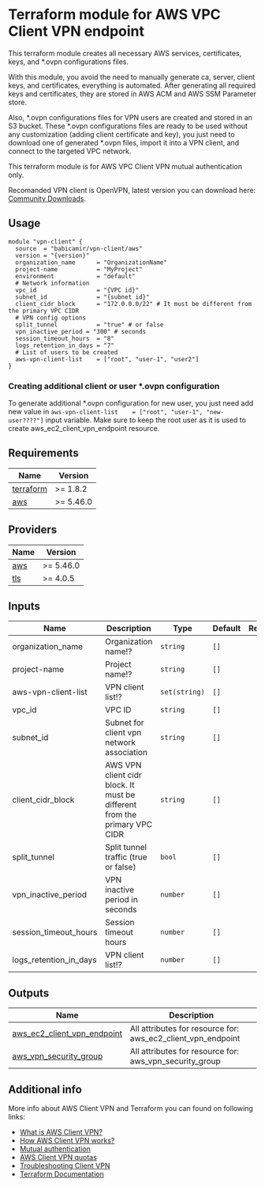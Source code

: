 # Terraform module for AWS VPC Client VPN endpoint
This terraform module creates all necessary AWS services, certificates, keys, and *.ovpn configurations files.

With this module, you avoid the need to manually generate ca, server, client keys, and certificates, everything is automated. After generating all required keys and certificates, they are stored in AWS ACM and AWS SSM Parameter store.

Also, *.ovpn configurations files for VPN users are created and stored in an S3 bucket. These *.ovpn configurations files are ready to be used without any customization (adding client certificate and key), you just need to download one of generated *.ovpn files, import it into a VPN client, and connect to the targeted VPC network.

This terraform module is for AWS VPC Client VPN mutual authentication only.

Recomanded VPN client is OpenVPN, latest version you can download here: [Community Downloads](https://openvpn.net/community-downloads/).


## Usage

```hcl
module "vpn-client" {
  source  = "babicamir/vpn-client/aws"
  version = "{version}"
  organization_name      = "OrganizationName"
  project-name           = "MyProject"
  environment            = "default"
  # Network information
  vpc_id                 = "{VPC id}"
  subnet_id              = "{subnet id}"
  client_cidr_block      = "172.0.0.0/22" # It must be different from the primary VPC CIDR
  # VPN config options
  split_tunnel           = "true" # or false
  vpn_inactive_period = "300" # seconds
  session_timeout_hours  = "8"
  logs_retention_in_days = "7"
  # List of users to be created
  aws-vpn-client-list    = ["root", "user-1", "user2"]
}
```
### Creating additional client or user *.ovpn configuration  

To generate additional *.ovpn configuration for new user, you just need add new value in `aws-vpn-client-list    = ["root", "user-1", "new-user????"]` input variable. Make sure to keep the root user as it is used to create aws_ec2_client_vpn_endpoint resource.



## Requirements

| Name | Version |
|------|---------|
| <a name="requirement_terraform"></a> [terraform](#requirement\_terraform) | >= 1.8.2 |
| <a name="requirement_aws"></a> [aws](#requirement\_aws) | >= 5.46.0 |


## Providers

| Name | Version |
|------|---------|
| <a name="provider_aws"></a> [aws](#provider\_aws) | >= 5.46.0 |
| <a name="provider_tls"></a> [tls](#provider\_tls) | >= 4.0.5 |


## Inputs
| Name | Description | Type | Default | Required |
|------|-------------|------|---------|:--------:|
| organization_name | Organization name!? | `string` | `[]` | yes |
| project-name | Project name!? | `string` | `[]` | yes |
| aws-vpn-client-list | VPN client list!? | `set(string)` | `[]` | yes |
| vpc_id | VPC ID | `string` | `[]` | yes |
| subnet_id | Subnet for client vpn network association | `string` | `[]` | yes |
| client_cidr_block | AWS VPN client cidr block. It must be different from the primary VPC CIDR | `string` | `[]` | yes |
| split_tunnel | Split tunnel traffic (true or false) | `bool` | `[]` | yes |
| vpn_inactive_period | VPN inactive period in seconds | `number` | `[]` | yes |
| session_timeout_hours | Session timeout hours | `number` | `[]` | yes |
| logs_retention_in_days | VPN client list!? | `number` | `[]` | yes |


## Outputs
| Name | Description |
|------|-------------|
| <a name="aws_ec2_client_vpn_endpoint"></a> [aws_ec2_client_vpn_endpoint](#output\_aws_ec2_client_vpn_endpoint) | All attributes for resource for: aws_ec2_client_vpn_endpoint |
| <a name="aws_vpn_security_group"></a> [aws_vpn_security_group](#output\_aws_vpn_security_group) | All attributes for resource for: aws_vpn_security_group |
 
## Additional info
More info about AWS Client VPN and Terraform you can found on following links:
- [What is AWS Client VPN?](https://docs.aws.amazon.com/vpn/latest/clientvpn-admin/what-is.html)
- [How AWS Client VPN works?](https://docs.aws.amazon.com/vpn/latest/clientvpn-admin/how-it-works.html)
- [Mutual authentication](https://docs.aws.amazon.com/vpn/latest/clientvpn-admin/client-authentication.html#mutual)
- [AWS Client VPN quotas](https://docs.aws.amazon.com/vpn/latest/clientvpn-admin/limits.html)
- [Troubleshooting Client VPN](https://docs.aws.amazon.com/vpn/latest/clientvpn-admin/troubleshooting.html)
- [Terraform Documentation](https://www.terraform.io/docs)


